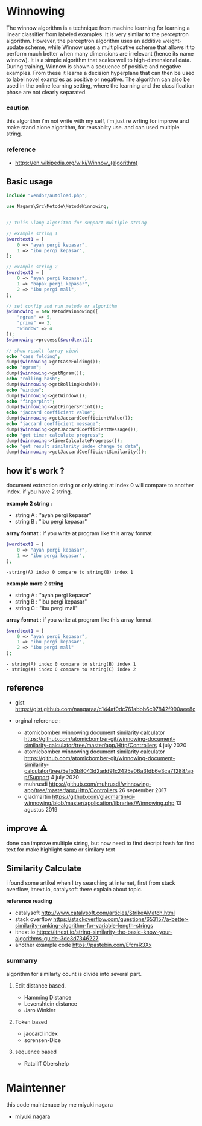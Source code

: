 # Winnowing

The winnow algorithm is a technique from machine learning for learning a linear classifier from labeled examples. It is very similar to the perceptron algorithm. However, the perceptron algorithm uses an additive weight-update scheme, while Winnow uses a multiplicative scheme that allows it to perform much better when many dimensions are irrelevant (hence its name winnow). It is a simple algorithm that scales well to high-dimensional data. During training, Winnow is shown a sequence of positive and negative examples. From these it learns a decision hyperplane that can then be used to label novel examples as positive or negative. The algorithm can also be used in the online learning setting, where the learning and the classification phase are not clearly separated.

### caution

this algorithm i'm not write with my self, i'm just re wrting for improve and make stand alone algorithm, for reusabilty use. and can used multiple string.

### reference

- https://en.wikipedia.org/wiki/Winnow_(algorithm)

## Basic usage

```php
include "vendor/autoload.php";

use Nagara\Src\Metode\MetodeWinnowing;


// tulis ulang algoritma for support multiple string

// example string 1
$wordtext1 = [
    0 => "ayah pergi kepasar",
    1 => "ibu pergi kepasar",
];

// example string 2
$wordtext2 = [
    0 => "ayah pergi kepasar",
    1 => "bapak pergi kepasar",
    2 => "ibu pergi mall",
];

// set config and run metode or algorithm
$winnowing = new MetodeWinnowing([
    "ngram" => 5,
    "prima" => 2,
    "window" => 4
]);
$winnowing->process($wordtext1);

// show result (array view)
echo "case folding";
dump($winnowing->getCaseFolding());
echo "ngram";
dump($winnowing->getNgram());
echo "rolling hash";
dump($winnowing->getRollingHash());
echo "window";
dump($winnowing->getWindow());
echo "fingerpint";
dump($winnowing->getFingersPrint());
echo "jaccard coefficient value";
dump($winnowing->getJaccardCoefficientValue());
echo "jaccard coefficient message";
dump($winnowing->getJaccardCoefficientMessage());
echo "get timer calculate progress";
dump($winnowing->timerCalculateProgress());
echo "get result similarity index change to data";
dump($winnowing->getJaccardCoefficientSimilarity());


```

## how it's work ?

document extraction string or only string at index 0 will compare to another index. if you have 2 string.

**example 2 string :**

- string A : "ayah pergi kepasar"
- string B : "ibu pergi kepasar"

**array format :**
if you write at program like this array format

```php
$wordtext1 = [
    0 => "ayah pergi kepasar",
    1 => "ibu pergi kepasar",
];
```

```
-string(A) index 0 compare to string(B) index 1
```

**example more 2 string**

- string A : "ayah pergi kepasar"
- string B : "ibu pergi kepasar"
- string C : "ibu pergi mall"

**array format :**
if you write at program like this array format

```php
$wordtext1 = [
    0 => "ayah pergi kepasar",
    1 => "ibu pergi kepasar",
    2 => "ibu pergi mall"
];
```

```
- string(A) index 0 compare to string(B) index 1
- string(A) index 0 compare to string(C) index 2
```

## reference

- gist https://gist.github.com/naagaraa/c144af0dc761abbb6c97842f990aee8c

- orginal reference :
  - atomicbomber winnowing document similarity calculator https://github.com/atomicbomber-git/winnowing-document-similarity-calculator/tree/master/app/Http/Controllers 4 july 2020
  - atomicbomber winnowing document similarity calculator https://github.com/atomicbomber-git/winnowing-document-similarity-calculator/tree/5efb3b8043d2add91c2425e06a3fdb6e3ca71288/app/Support 4 july 2020
  - muhrusdi https://github.com/muhrusdi/winnowing-app/tree/master/app/Http/Controllers 26 september 2017
  - gladmartin https://github.com/gladmartin/ci-winnowing/blob/master/application/libraries/Winnowing.php 13 agustus 2019

## improve :warning:

done can improve multiple string, but now need to find decript hash for find text for make highlight same or similary text

## Similarity Calculate

i found some artikel when I try searching at internet, first from stack overflow, itnext.io, catalysoft there explain about topic.

**reference reading**

- catalysoft http://www.catalysoft.com/articles/StrikeAMatch.html
- stack overflow https://stackoverflow.com/questions/653157/a-better-similarity-ranking-algorithm-for-variable-length-strings
- itnext.io https://itnext.io/string-similarity-the-basic-know-your-algorithms-guide-3de3d7346227
- another example code https://pastebin.com/EfcmR3Xx

### summarry

algorithm for similarty count is divide into several part.

1. Edit distance based.

   - Hamming Distance
   - Levenshtein distance
   - Jaro Winkler

2. Token based

   - jaccard index
   - sorensen-Dice

3. sequence based
   - Ratcliff Obershelp

# Maintenner

this code maintenace by me miyuki nagara

- [miyuki nagara](https://github.com/naagaraa/)
